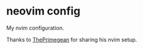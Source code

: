 # neovim config

My nvim configuration. 

Thanks to [ThePrimegean](https://github.com/ThePrimeagen/init.lua/tree/master) for sharing his nvim setup.

